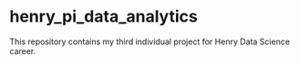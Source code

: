 # henry_pi_data_analytics
This repository contains my third individual project for Henry Data Science career.
